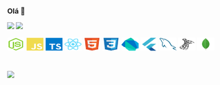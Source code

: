 ### Olá 👋


<div>  
  <img height="180em" src="https://github-readme-stats.vercel.app/api?username=andretimm&show_icons=true&theme=dark&include_all_commits=true&count_private=true"/>
  <img height="180em" src="https://github-readme-stats.vercel.app/api/top-langs/?username=andretimm&layout=compact&langs_count=7&theme=dark"/>
</div>
<div style="display: inline_block"><br>
    <img align="center" alt="Timm-nodejs" height="30" width="40" src="https://raw.githubusercontent.com/devicons/devicon/master/icons/nodejs/nodejs-original.svg">
  <img align="center" alt="Timm-Js" height="30" width="40" src="https://raw.githubusercontent.com/devicons/devicon/master/icons/javascript/javascript-plain.svg">
  <img align="center" alt="Timm-Ts" height="30" width="40" src="https://raw.githubusercontent.com/devicons/devicon/master/icons/typescript/typescript-plain.svg">
  <img align="center" alt="Timm-React" height="30" width="40" src="https://raw.githubusercontent.com/devicons/devicon/master/icons/react/react-original.svg">
  <img align="center" alt="Timm-HTML" height="30" width="40" src="https://raw.githubusercontent.com/devicons/devicon/master/icons/html5/html5-original.svg">
  <img align="center" alt="Timm-CSS" height="30" width="40" src="https://raw.githubusercontent.com/devicons/devicon/master/icons/css3/css3-original.svg">
  <img align="center" alt="Timm-Dart" height="30" width="40" src="https://raw.githubusercontent.com/devicons/devicon/master/icons/dart/dart-original.svg">
  <img align="center" alt="Timm-Flutter" height="30" width="40" src="https://raw.githubusercontent.com/devicons/devicon/master/icons/flutter/flutter-original.svg">

  <img align="center" alt="Timm-Mysql" height="30" width="40" src="https://raw.githubusercontent.com/devicons/devicon/master/icons/mysql/mysql-original.svg">

  <img align="center" alt="Timm-SqlServer" height="30" width="40" src="https://raw.githubusercontent.com/devicons/devicon/master/icons/microsoftsqlserver/microsoftsqlserver-plain.svg">

  <img align="center" alt="Timm-MongoDB" height="30" width="40" src="https://raw.githubusercontent.com/devicons/devicon/master/icons/mongodb/mongodb-original.svg">
</div>

  ##
 <br/>
<div>   
  <a href="https://www.linkedin.com/in/andr%C3%A9-timm-2b6060a5/" target="_blank"><img src="https://img.shields.io/badge/-LinkedIn-%230077B5?style=for-the-badge&logo=linkedin&logoColor=white" target="_blank"></a> 
  
</div>
